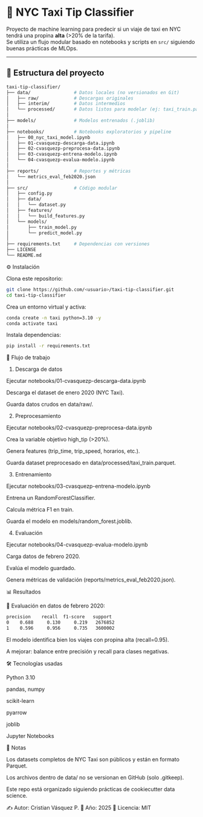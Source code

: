 # 🚖 NYC Taxi Tip Classifier

Proyecto de machine learning para predecir si un viaje de taxi en NYC tendrá una propina **alta** (>20% de la tarifa).  
Se utiliza un flujo modular basado en notebooks y scripts en `src/` siguiendo buenas prácticas de MLOps.

---

## 📂 Estructura del proyecto

```bash
taxi-tip-classifier/
├── data/                # Datos locales (no versionados en Git)
│   ├── raw/             # Descargas originales
│   ├── interim/         # Datos intermedios
│   └── processed/       # Datos listos para modelar (ej: taxi_train.parquet)
│
├── models/              # Modelos entrenados (.joblib)
│
├── notebooks/           # Notebooks exploratorios y pipeline
│   ├── 00_nyc_taxi_model.ipynb
│   ├── 01-cvasquezp-descarga-data.ipynb
│   ├── 02-cvasquezp-preprocesa-data.ipynb
│   ├── 03-cvasquezp-entrena-modelo.ipynb
│   └── 04-cvasquezp-evalua-modelo.ipynb
│
├── reports/             # Reportes y métricas
│   └── metrics_eval_feb2020.json
│
├── src/                 # Código modular
│   ├── config.py
│   ├── data/
│   │   └── dataset.py
│   ├── features/
│   │   └── build_features.py
│   └── models/
│       ├── train_model.py
│       └── predict_model.py
│
├── requirements.txt     # Dependencias con versiones
├── LICENSE
└── README.md
```

⚙️ Instalación

Clona este repositorio:

```bash
git clone https://github.com/<usuario>/taxi-tip-classifier.git
cd taxi-tip-classifier
```

Crea un entorno virtual y activa:

```bash
conda create -n taxi python=3.10 -y
conda activate taxi
```


Instala dependencias:

```bash
pip install -r requirements.txt
```

🚀 Flujo de trabajo
1. Descarga de datos

Ejecutar notebooks/01-cvasquezp-descarga-data.ipynb

Descarga el dataset de enero 2020 (NYC Taxi).

Guarda datos crudos en data/raw/.

2. Preprocesamiento

Ejecutar notebooks/02-cvasquezp-preprocesa-data.ipynb

Crea la variable objetivo high_tip (>20%).

Genera features (trip_time, trip_speed, horarios, etc.).

Guarda dataset preprocesado en data/processed/taxi_train.parquet.

3. Entrenamiento

Ejecutar notebooks/03-cvasquezp-entrena-modelo.ipynb

Entrena un RandomForestClassifier.

Calcula métrica F1 en train.

Guarda el modelo en models/random_forest.joblib.

4. Evaluación

Ejecutar notebooks/04-cvasquezp-evalua-modelo.ipynb

Carga datos de febrero 2020.

Evalúa el modelo guardado.

Genera métricas de validación (reports/metrics_eval_feb2020.json).

📊 Resultados

📌 Evaluación en datos de febrero 2020:

```bash
precision    recall  f1-score   support
0    0.688     0.130     0.219   2676852
1    0.596     0.956     0.735   3600002
```

El modelo identifica bien los viajes con propina alta (recall=0.95).

A mejorar: balance entre precisión y recall para clases negativas.

🛠️ Tecnologías usadas

Python 3.10

pandas, numpy

scikit-learn

pyarrow

joblib

Jupyter Notebooks

📌 Notas

Los datasets completos de NYC Taxi son públicos y están en formato Parquet.

Los archivos dentro de data/ no se versionan en GitHub (solo .gitkeep).

Este repo está organizado siguiendo prácticas de cookiecutter data science.

✍️ Autor: Cristian Vásquez P.
📅 Año: 2025
📜 Licencia: MIT
